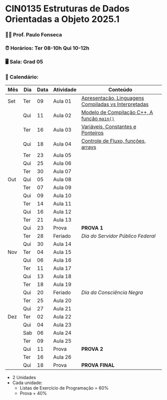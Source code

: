 # CIN0135 Estruturas de Dados Orientadas a Objeto 2025.1

### 👨‍🏫 Prof. Paulo Fonseca

### ⏰ Horários: Ter 08-10h Qui 10-12h

### 🖥️ Sala: Grad 05

### 📆 Calendário:

| Mês   | Dia  | Data | Atividade | Conteúdo                                                |
|-------|------|------|-----------|---------------------------------------------------------|
| Set   | Ter  | 09   | Aula 01   | [Apresentação, Linguagens Compiladas vs Interpretadas](aulas/aula01/aula01.md)|
|       | Qui  | 11   | Aula 02   | [Modelo de Compilação C++, A função `main()`](aulas/aula02/aula02.md)|
|       | Ter  | 16   | Aula 03   | [Variáveis, Constantes e Ponteiros](./aulas/aula03/aula03.md)|
|       | Qui  | 18   | Aula 04   | [Controle de Fluxo, funções, arrays](./aulas/aula04/aula04.md)|
|       | Ter  | 23   | Aula 05   |                                                         |
|       | Qui  | 25   | Aula 06   |                                                         |
|       | Ter  | 30   | Aula 07   |                                                         |
| Out   | Qui  | 05   | Aula 08   |                                                         |
|       | Ter  | 07   | Aula 09   |                                                         |
|       | Qui  | 09   | Aula 10   |                                                         |
|       | Ter  | 14   | Aula 11   |                                                         |
|       | Qui  | 16   | Aula 12   |                                                         |
|       | Ter  | 21   | Aula 13   |                                                         |
|       | Qui  | 23   | Prova     | **PROVA 1**                                             |
|       | Ter  | 28   | Feriado   | *Dia do Servidor Público Federal*                       |
|       | Qui  | 30   | Aula 14   |                                                         |
| Nov   | Ter  | 04   | Aula 15   |                                                         |
|       | Qui  | 06   | Aula 16   |                                                         |
|       | Ter  | 11   | Aula 17   |                                                         |
|       | Qui  | 13   | Aula 18   |                                                         |
|       | Ter  | 18   | Aula 19   |                                                         |
|       | Qui  | 20   | Feriado   | *Dia da Consciência Negra*                              |
|       | Ter  | 25   | Aula 20   |                                                         |
|       | Qui  | 27   | Aula 21   |                                                         |
| Dez   | Ter  | 02   | Aula 22   |                                                         |
|       | Qui  | 04   | Aula 23   |                                                         |
|       | Sab  | 06   | Aula 24   |                                                         |
|       | Ter  | 09   | Aula 25   |                                                         |
|       | Qui  | 11   | Prova     | **PROVA 2**                                             | 
|       | Ter  | 16   | Aula 26   |                                                         |
|       | Qui  | 18   | Prova     | **PROVA FINAL**                                          |


- 2 Unidades
- Cada unidade:
	- Listas de Exercício de Programação = 60%
	- Prova = 40%